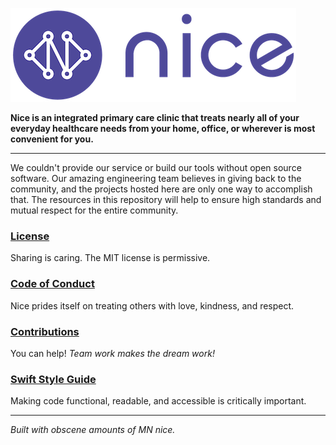 [![Nice Healthcare](logo-and-name.png)](https://nice.healthcare)

**Nice is an integrated primary care clinic that treats nearly all of your everyday healthcare needs from your home, office, or wherever is most convenient for you.**

---

We couldn't provide our service or build our tools without open source software. Our amazing engineering team believes in giving back to the community, and the projects hosted here are only one way to accomplish that. The resources in this repository will help to ensure high standards and mutual respect for the entire community.

### [License](https://github.com/Nice-Healthcare/.github/blob/main/LICENSE.md)

Sharing is caring. The MIT license is permissive.

### [Code of Conduct](https://github.com/Nice-Healthcare/.github/blob/main/CODE_OF_CONDUCT.md)

Nice prides itself on treating others with love, kindness, and respect.

### [Contributions](https://github.com/Nice-Healthcare/.github/blob/main/CONTRIBUTING.md)

You can help! _Team work makes the dream work!_

### [Swift Style Guide](https://github.com/Nice-Healthcare/.github/blob/main/SWIFT_STYLE_GUIDE.md)

Making code functional, readable, and accessible is critically important.

---

_Built with obscene amounts of MN nice._
